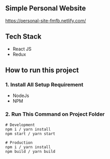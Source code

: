 ## Simple Personal Website

https://personal-site-fmfb.netlify.com/

## Tech Stack

- React JS
- Redux


## How to run this project

### 1. Install All Setup Requirement

- NodeJs
- NPM

### 2. Run This Command on Project Folder

```
# Development
npm i / yarn install
npm start / yarn start

# Production
npm i / yarn install
npm build / yarn build
```
